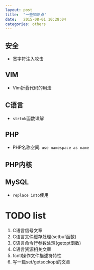 ```yaml
---
layout: post
title:  "一些知识点"
date:   2015-08-01 10:28:04
categories: others
---
```


## 安全

* 宽字符注入攻击

## VIM

* Vim折叠代码的用法

## C语言

* `strtok`函数详解

## PHP

* PHP名称空间: `use namespace as name`

## PHP内核

## MySQL

* `replace into`使用

# TODO list

1. C语言信号文章
2. C语言文件缓存处理(setbuf函数)
3. C语言命令行参数处理(getopt函数)
4. C语言资源相关文章
5. fcntl操作文件描述符特性
5. 写一篇set/getsockopt的文章
